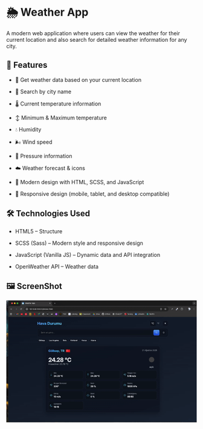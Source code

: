 # 🌦️ Weather App

A modern web application where users can view the weather for their current location and also search for detailed weather information for any city.

## 🚀 Features

- 📍 Get weather data based on your current location

- 🔎 Search by city name

- 🌡️ Current temperature information

- ↕️ Minimum & Maximum temperature

- 💧 Humidity

- 🌬️ Wind speed

- 🔽 Pressure information

- ☁️ Weather forecast & icons

- 🎨 Modern design with HTML, SCSS, and JavaScript

- 📱 Responsive design (mobile, tablet, and desktop compatible)

## 🛠️ Technologies Used

- HTML5 – Structure

- SCSS (Sass) – Modern style and responsive design

- JavaScript (Vanilla JS) – Dynamic data and API integration

- OpenWeather API – Weather data

## 🖼️ ScreenShot

<img src="weather.gif" />
